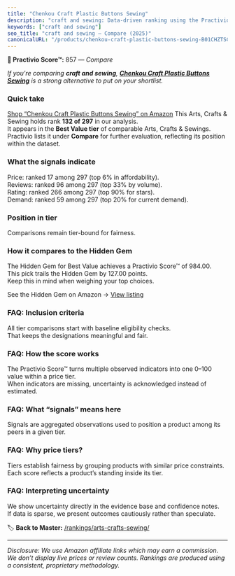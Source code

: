 ```yaml
---
title: "Chenkou Craft Plastic Buttons Sewing"
description: "craft and sewing: Data-driven ranking using the Practivio Score™. Positioned by quality, value, demand, findability, momentum."
keywords: ["craft and sewing"]
seo_title: "craft and sewing — Compare (2025)"
canonicalURL: "/products/chenkou-craft-plastic-buttons-sewing-B01CHZTSC6/"
---
```


**🛒 Practivio Score™:** 857 — _Compare_


*If you're comparing **craft and sewing**, **[Chenkou Craft Plastic Buttons Sewing](https://www.amazon.com/dp/B01CHZTSC6?tag=practivio-20)** is a strong alternative to put on your shortlist.*
### Quick take
[Shop “Chenkou Craft Plastic Buttons Sewing” on Amazon](https://www.amazon.com/dp/B01CHZTSC6?tag=practivio-20)
This Arts, Crafts & Sewing holds rank **132 of 297** in our analysis.  
It appears in the **Best Value tier** of comparable Arts, Crafts & Sewings.  
Practivio lists it under **Compare** for further evaluation, reflecting its position within the dataset.

### What the signals indicate
Price: ranked 17 among 297 (top 6% in affordability).  
Reviews: ranked 96 among 297 (top 33% by volume).  
Rating: ranked 266 among 297 (top 90% for stars).  
Demand: ranked 59 among 297 (top 20% for current demand).

### Position in tier
Comparisons remain tier-bound for fairness.

### How it compares to the Hidden Gem
The Hidden Gem for Best Value achieves a Practivio Score™ of 984.00.  
This pick trails the Hidden Gem by 127.00 points.  
Keep this in mind when weighing your top choices.  

See the Hidden Gem on Amazon → [View listing](https://www.amazon.com/dp/B00006IFN9?tag=practivio-20)

### FAQ: Inclusion criteria
All tier comparisons start with baseline eligibility checks.  
That keeps the designations meaningful and fair.

### FAQ: How the score works
The Practivio Score™ turns multiple observed indicators into one 0–100 value within a price tier.  
When indicators are missing, uncertainty is acknowledged instead of estimated.

### FAQ: What “signals” means here
Signals are aggregated observations used to position a product among its peers in a given tier.

### FAQ: Why price tiers?
Tiers establish fairness by grouping products with similar price constraints.  
Each score reflects a product’s standing inside its tier.

### FAQ: Interpreting uncertainty
We show uncertainty directly in the evidence base and confidence notes.  
If data is sparse, we present outcomes cautiously rather than speculate.

<!-- Missing template for Compare/CompareWithinPriceClass -->


🏷️ **Back to Master:** [/rankings/arts-crafts-sewing/](/rankings/arts-crafts-sewing/)

---
_Disclosure: We use Amazon affiliate links which may earn a commission. We don’t display live prices or review counts. Rankings are produced using a consistent, proprietary methodology._
